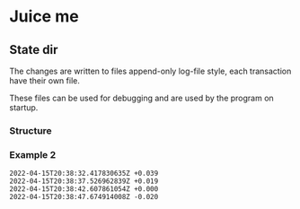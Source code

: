 # Juice me

## State dir

The changes are written to files append-only log-file style, each transaction have their own file.

These files can be used for debugging and are used by the program on startup.

### Structure
<timestamp> <remaining-watt-hours>

### Example 2

```
2022-04-15T20:38:32.417830635Z +0.039
2022-04-15T20:38:37.526962839Z +0.019
2022-04-15T20:38:42.607861054Z +0.000
2022-04-15T20:38:47.674914008Z -0.020
```